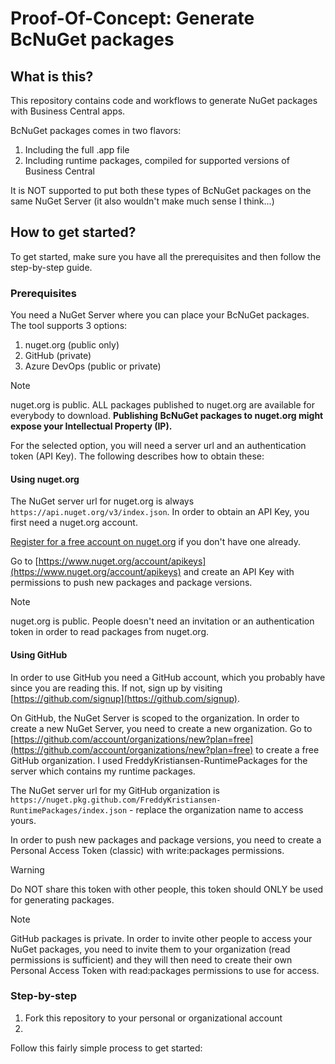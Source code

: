 # Proof-Of-Concept: Generate BcNuGet packages

## What is this?

This repository contains code and workflows to generate NuGet packages with Business Central apps.

BcNuGet packages comes in two flavors:

1. Including the full .app file
2. Including runtime packages, compiled for supported versions of Business Central

It is NOT supported to put both these types of BcNuGet packages on the same NuGet Server (it also wouldn't make much sense I think...)

## How to get started?

To get started, make sure you have all the prerequisites and then follow the step-by-step guide.

### Prerequisites

You need a NuGet Server where you can place your BcNuGet packages. The tool supports 3 options:
1. nuget.org (public only)
2. GitHub (private)
3. Azure DevOps (public or private)

> [!NOTE]
> nuget.org is public. ALL packages published to nuget.org are available for everybody to download. **Publishing BcNuGet packages to nuget.org might expose your Intellectual Property (IP).**

For the selected option, you will need a server url and an authentication token (API Key). The following describes how to obtain these:

#### Using nuget.org

The NuGet server url for nuget.org is always `https://api.nuget.org/v3/index.json`. In order to obtain an API Key, you first need a nuget.org account.

[Register for a free account on nuget.org](https://learn.microsoft.com/en-us/nuget/nuget-org/individual-accounts#add-a-new-individual-account) if you don't have one already.

Go to [https://www.nuget.org/account/apikeys](https://www.nuget.org/account/apikeys) and create an API Key with permissions to push new packages and package versions.

> [!NOTE]
> nuget.org is public. People doesn't need an invitation or an authentication token in order to read packages from nuget.org.


#### Using GitHub

In order to use GitHub you need a GitHub account, which you probably have since you are reading this. If not, sign up by visiting [https://github.com/signup](https://github.com/signup).

On GitHub, the NuGet Server is scoped to the organization. In order to create a new NuGet Server, you need to create a new organization. Go to [https://github.com/account/organizations/new?plan=free](https://github.com/account/organizations/new?plan=free) to create a free GitHub organization. I used FreddyKristiansen-RuntimePackages for the server which contains my runtime packages.

The NuGet server url for my GitHub organization is `https://nuget.pkg.github.com/FreddyKristiansen-RuntimePackages/index.json` - replace the organization name to access yours.

In order to push new packages and package versions, you need to create a Personal Access Token (classic) with write:packages permissions.

> [!WARNING]
> Do NOT share this token with other people, this token should ONLY be used for generating packages.

> [!NOTE]
> GitHub packages is private.
> In order to invite other people to access your NuGet packages, you need to invite them to your organization (read permissions is sufficient) and they will then need to create their own Personal Access Token with read:packages permissions to use for access.

### Step-by-step

1. Fork this repository to your personal or organizational account
2. 
Follow this fairly simple process to get started:


